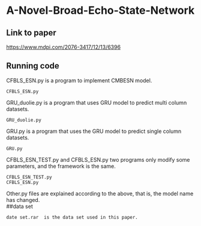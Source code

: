 # A-Novel-Broad-Echo-State-Network
## Link to paper 
https://www.mdpi.com/2076-3417/12/13/6396
## Running code
CFBLS_ESN.py is a program to implement CMBESN model.  
```
CFBLS_ESN.py   
```
GRU_duolie.py is a program that uses GRU model to predict multi column datasets.  
```
GRU_duolie.py  
```
GRU.py is a program that uses the GRU model to predict single column datasets.  
```
GRU.py  
```
CFBLS_ESN_TEST.py and CFBLS_ESN.py two programs only modify some parameters, and the framework is the same.  
```
CFBLS_ESN_TEST.py  
CFBLS_ESN.py  
```
Other.py files are explained according to the above, that is, the model name has changed.  
##data set
```
date set.rar  is the data set used in this paper.  
```
